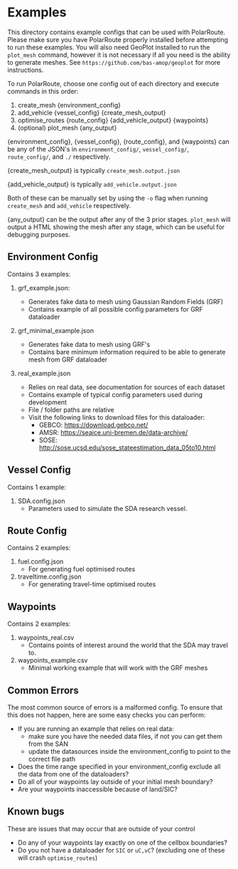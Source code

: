 # Examples
This directory contains example configs that can be used with PolarRoute. Please make sure you have PolarRoute properly installed before attempting to run these examples. 
You will also need GeoPlot installed to run the `plot_mesh` command, however it is not necessary if all you need is the ability to generate meshes. See `https://github.com/bas-amop/geoplot` for more instructions.

To run PolarRoute, choose one config out of each directory and execute commands in this order:

1. create_mesh {environment_config}
2. add_vehicle {vessel_config} {create_mesh_output}
3. optimise_routes {route_config} {add_vehicle_output} {waypoints}
4. (optional) plot_mesh {any_output}

{environment_config}, {vessel_config}, {route_config}, and {waypoints} can be any of the JSON's in `environment_config/`, `vessel_config/`, `route_config/`, and `./` respectively. 

{create_mesh_output} is typically `create_mesh.output.json`

{add_vehicle_output} is typically `add_vehicle.output.json`

Both of these can be manually set by using the `-o` flag when running `create_mesh` and `add_vehicle` respectively.

{any_output} can be the output after any of the 3 prior stages. `plot_mesh` will output a HTML showing the mesh after any stage, which can be useful for debugging purposes.

## Environment Config
Contains 3 examples:
1. grf_example.json:
    - Generates fake data to mesh using Gaussian Random Fields (GRF)
    - Contains example of all possible config parameters for GRF dataloader

2. grf_minimal_example.json
    - Generates fake data to mesh using GRF's
    - Contains bare minimum information required to be able to generate mesh from GRF dataloader

3. real_example.json
    - Relies on real data, see documentation for sources of each dataset
    - Contains example of typical config parameters used during development
    - File / folder paths are relative
    - Visit the following links to download files for this dataloader:
        - GEBCO: https://download.gebco.net/
        - AMSR: https://seaice.uni-bremen.de/data-archive/
        - SOSE: http://sose.ucsd.edu/sose_stateestimation_data_05to10.html

## Vessel Config
Contains 1 example:
1. SDA.config.json
    - Parameters used to simulate the SDA research vessel.

## Route Config
Contains 2 examples:
1. fuel.config.json
    - For generating fuel optimised routes
2. traveltime.config.json
    - For generating travel-time optimised routes

## Waypoints
Contains 2 examples:
1. waypoints_real.csv
    - Contains points of interest around the world that the SDA may travel to.
2. waypoints_example.csv
    - Minimal working example that will work with the GRF meshes

## Common Errors
The most common source of errors is a malformed config. To ensure that this does not happen, here are some easy checks you can perform:
- If you are running an example that relies on real data:
    - make sure you have the needed data files, if not you can get them from the SAN
    - update the datasources inside the environment_config to point to the correct file path
- Does the time range specified in your environment_config exclude all the data from one of the dataloaders?
- Do all of your waypoints lay outside of your initial mesh boundary?
- Are your waypoints inaccessible because of land/SIC?

## Known bugs
These are issues that may occur that are outside of your control
- Do any of your waypoints lay exactly on one of the cellbox boundaries?
- Do you not have a dataloader for `SIC` or `uC,vC`? (excluding one of these will crash `optimise_routes`)
